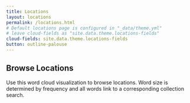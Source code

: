 ```yaml
---
title: Locations
layout: locations
permalink: /locations.html
# Default locations page is configured in "_data/theme.yml"
# leave cloud-fields as "site.data.theme.locations-fields"
cloud-fields: site.data.theme.locations-fields
button: outline-palouse
---
```


## Browse Locations

Use this word cloud visualization to browse locations.
Word size is determined by frequency and all words link to a corresponding collection search.
